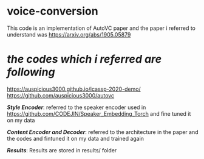 # voice-conversion

This code is an implementation of AutoVC paper and the paper i referred to understand was
https://arxiv.org/abs/1905.05879


  #  ***the codes which i referred are following*** 


https://auspicious3000.github.io/icassp-2020-demo/
https://github.com/auspicious3000/autovc


 ***Style Encoder***:
referred to the speaker encoder used in 
https://github.com/CODEJIN/Speaker_Embedding_Torch
and fine tuned it on my data 

***Content Encoder and Decoder***:
referred to the architecture in the paper and the codes and fintuned it on my data and trained again

 ***Results***:
Results are stored in results/ folder


